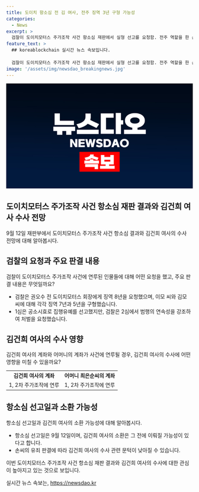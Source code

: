 ```yaml
---
title: 도이치 항소심 전 김 여사, 전주 징역 3년 구형 가능성
categories:
  - News
excerpt: >
  검찰이 도이치모터스 주가조작 사건 항소심 재판에서 실형 선고를 요청함. 전주 역할을 한 손씨에 대한 판단이 김건희 여사의 수사에 영향을 미칠 것으로 예상. 권오수 전 회장에게 징역 8년 요청, 주가조작 선수로 지목된 이씨와 김씨에게 각각 징역 7년과 5년 구형. 김 여사의 수사 범위가 늘어날 수 있으며, 항소심 선고는 9월 12일 예상.
feature_text: >
  ## koreablockchain 실시간 뉴스 속보입니다.

  검찰이 도이치모터스 주가조작 사건 항소심 재판에서 실형 선고를 요청함. 전주 역할을 한 손씨에 대한 판단이 김건희 여사의 수사에 영향을 미칠 것으로 예상. 권오수 전 회장에게 징역 8년 요청, 주가조작 선수로 지목된 이씨와 김씨에게 각각 징역 7년과 5년 구형. 김 여사의 수사 범위가 늘어날 수 있으며, 항소심 선고는 9월 12일 예상.
image: '/assets/img/newsdao_breakingnews.jpg'
---
```


<p><img src="/assets/img/newsdao_breakingnews.jpg" alt="koreablockchain 속보" /></p>

<h2 data-ke-size="size26">도이치모터스 주가조작 사건 항소심 재판 결과와 김건희 여사 수사 전망</h2>

<p data-ke-size="size16">9월 12일 재판부에서 도이치모터스 주가조작 사건 항소심 결과와 김건희 여사의 수사 전망에 대해 알아봅시다.</p>

<h2 data-ke-size="size24">검찰의 요청과 주요 판결 내용</h2>

<p data-ke-size="size16">검찰이 도이치모터스 주가조작 사건에 연루된 인물들에 대해 어떤 요청을 했고, 주요 판결 내용은 무엇일까요?</p>

<ul>
    <li>검찰은 권오수 전 도이치모터스 회장에게 징역 8년을 요청했으며, 이모 씨와 김모 씨에 대해 각각 징역 7년과 5년을 구형했습니다.</li>
    <li>1심은 공소시효로 집행유예를 선고했지만, 검찰은 2심에서 범행의 연속성을 강조하여 처벌을 요청했습니다.</li>
</ul>

<h2 data-ke-size="size24">김건희 여사의 수사 영향</h2>

<p data-ke-size="size16">김건희 여사의 계좌와 어머니의 계좌가 사건에 연루될 경우, 김건희 여사의 수사에 어떤 영향을 미칠 수 있을까요?</p>

<table>
    <tr>
        <td style="text-align: center; height: 17px;"><b>김건희 여사의 계좌</b></td>
        <td style="text-align: center; height: 17px;"><b>어머니 최은순씨의 계좌</b></td>
    </tr>
    <tr>
        <td style="text-align: center; height: 17px;">1, 2차 주가조작에 연루</td>
        <td style="text-align: center; height: 17px;">1, 2차 주가조작에 연루</td>
    </tr>
</table>

<h2 data-ke-size="size24">항소심 선고일과 소환 가능성</h2>

<p data-ke-size="size16">항소심 선고일과 김건희 여사의 소환 가능성에 대해 알아봅시다.</p>

<ul>
    <li>항소심 선고일은 9월 12일이며, 김건희 여사의 소환은 그 전에 이뤄질 가능성이 있다고 합니다.</li>
    <li>손씨의 유죄 판결에 따라 김건희 여사의 수사 관련 문턱이 낮아질 수 있습니다.</li>
</ul>

<p data-ke-size="size16">이번 도이치모터스 주가조작 사건 항소심 재판 결과와 김건희 여사의 수사에 대한 관심이 높아지고 있는 것으로 보입니다.</p>
실시간 뉴스 속보는, <a href="https://newsdao.kr" rel="dofollow">https://newsdao.kr</a>


